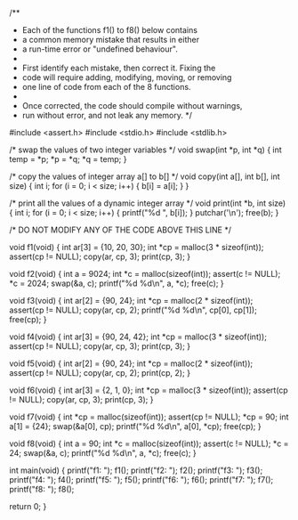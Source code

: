 /**
 * Each of the functions f1() to f8() below contains
 * a common memory mistake that results in either
 * a run-time error or "undefined behaviour".
 * 
 * First identify each mistake, then correct it.  Fixing the 
 * code will require adding, modifying, moving, or removing 
 * one line of code from each of the 8 functions.
 * 
 * Once corrected, the code should compile without warnings,
 * run without error, and not leak any memory.
 */

#include <assert.h>
#include <stdio.h>
#include <stdlib.h>

/* swap the values of two integer variables */
void swap(int *p, int *q) {
   int temp = *p;
   *p = *q;
   *q = temp;
}

/* copy the values of integer array a[] to b[] */
void copy(int a[], int b[], int size) {
   int i;
   for (i = 0; i < size; i++) {
      b[i] = a[i];
   }
}

/* print all the values of a dynamic integer array */
void print(int *b, int size) {
   int i;
   for (i = 0; i < size; i++) {
      printf("%d ", b[i]);
   }
   putchar('\n');
   free(b);
}

/* DO NOT MODIFY ANY OF THE CODE ABOVE THIS LINE */

void f1(void) {
   int ar[3] = {10, 20, 30};
   int *cp = malloc(3 * sizeof(int));
   assert(cp != NULL);
   copy(ar, cp, 3);
   print(cp, 3);
}

void f2(void) {
   int a = 9024;
   int *c = malloc(sizeof(int));
   assert(c != NULL);
   *c = 2024;
   swap(&a, c);
   printf("%d %d\n", a, *c);
   free(c);
}

void f3(void) {
   int ar[2] = {90, 24};
   int *cp = malloc(2 * sizeof(int));
   assert(cp != NULL);
   copy(ar, cp, 2);
   printf("%d %d\n", cp[0], cp[1]);
   free(cp);
}

void f4(void) {
   int ar[3] = {90, 24, 42};
   int *cp = malloc(3 * sizeof(int));
   assert(cp != NULL);
   copy(ar, cp, 3);
   print(cp, 3);
}

void f5(void) {
   int ar[2] = {90, 24};
   int *cp = malloc(2 * sizeof(int));
   assert(cp != NULL);
   copy(ar, cp, 2);
   print(cp, 2);
}

void f6(void) {
   int ar[3] = {2, 1, 0};
   int *cp = malloc(3 * sizeof(int));
   assert(cp != NULL);
   copy(ar, cp, 3);
   print(cp, 3);
}

void f7(void) {
   int *cp = malloc(sizeof(int));
   assert(cp != NULL);
   *cp = 90;
   int a[1] = {24};
   swap(&a[0], cp);
   printf("%d %d\n", a[0], *cp);
   free(cp);
}

void f8(void) {
   int a = 90;
   int *c = malloc(sizeof(int));
   assert(c != NULL);
   *c = 24;
   swap(&a, c);
   printf("%d %d\n", a, *c);
   free(c);
}


int main(void) {
   printf("f1: ");
   f1();
   printf("f2: ");
   f2();
   printf("f3: ");
   f3();
   printf("f4: ");
   f4();
   printf("f5: ");
   f5();
   printf("f6: ");
   f6();
   printf("f7: ");
   f7();
   printf("f8: ");
   f8();

   return 0;
}